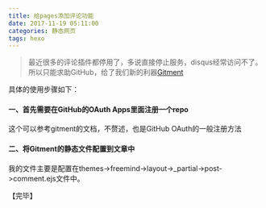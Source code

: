 ```yaml
---
title: 给pages添加评论功能
date: 2017-11-19 05:11:00
categories: 静态网页
tags: hexo
---
```


> 最近很多的评论插件都停用了，多说直接停止服务，disqus经常访问不了。所以只能求助GitHub，给了我们新的利器[Gitment](https://github.com/imsun/gitment)

具体的使用步骤如下：

<!--more-->
#### 一、首先需要在GitHub的OAuth Apps里面注册一个repo
这个可以参考gitment的文档，不赘述，也是GitHub OAuth的一般注册方法

#### 二、将Gitment的静态文件配置到文章中
我的文件主要是配置在themes->freemind->layout->_partial->post->comment.ejs文件中。

【完毕】